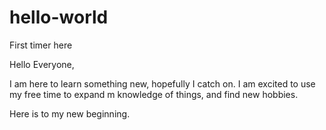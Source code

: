 # hello-world
First timer here

Hello Everyone, 

I am here to learn something new, hopefully I catch on.
I am excited to use my free time to expand m knowledge of things, and find new hobbies.

Here is to my new beginning.
